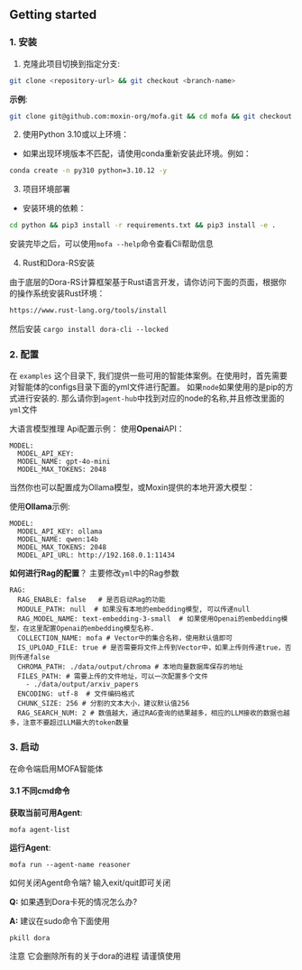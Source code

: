 
## Getting started

### 1. 安装

1. 克隆此项目切换到指定分支:

```sh
git clone <repository-url> && git checkout <branch-name> 
```

**示例**:

```sh
git clone git@github.com:moxin-org/mofa.git && cd mofa && git checkout feature/mofa
```

2. 使用Python 3.10或以上环境：

- 如果出现环境版本不匹配，请使用conda重新安装此环境。例如：

```sh
conda create -n py310 python=3.10.12 -y
```

3. 项目环境部署

- 安装环境的依赖：

```sh
cd python && pip3 install -r requirements.txt && pip3 install -e .

```

安装完毕之后，可以使用`mofa --help`命令查看Cli帮助信息

4. Rust和Dora-RS安装

由于底层的Dora-RS计算框架基于Rust语言开发，请你访问下面的页面，根据你的操作系统安装Rust环境：

```sh
https://www.rust-lang.org/tools/install
```
然后安装 `cargo install dora-cli --locked`

### 2. 配置

在 `examples` 这个目录下, 我们提供一些可用的智能体案例。在使用时，首先需要对智能体的configs目录下面的yml文件进行配置。 
如果`node`如果使用的是pip的方式进行安装的. 那么请你到`agent-hub`中找到对应的node的名称,并且修改里面的`yml`文件

大语言模型推理 Api配置示例：
使用**Openai**API：

~~~
MODEL:
  MODEL_API_KEY:  
  MODEL_NAME: gpt-4o-mini
  MODEL_MAX_TOKENS: 2048
~~~

当然你也可以配置成为Ollama模型，或Moxin提供的本地开源大模型：

使用**Ollama**示例:

~~~
MODEL:
  MODEL_API_KEY: ollama
  MODEL_NAME: qwen:14b
  MODEL_MAX_TOKENS: 2048
  MODEL_API_URL: http://192.168.0.1:11434
~~~

**如何进行Rag的配置**？
主要修改`yml`中的Rag参数
~~~
RAG:
  RAG_ENABLE: false   # 是否启动Rag的功能
  MODULE_PATH: null  # 如果没有本地的embedding模型, 可以传递null
  RAG_MODEL_NAME: text-embedding-3-small  # 如果使用Openai的embedding模型，在这里配置Openai的embedding模型名称.
  COLLECTION_NAME: mofa # Vector中的集合名称，使用默认值即可
  IS_UPLOAD_FILE: true # 是否需要将文件上传到Vector中，如果上传则传递true，否则传递false
  CHROMA_PATH: ./data/output/chroma # 本地向量数据库保存的地址
  FILES_PATH: # 需要上传的文件地址，可以一次配置多个文件
    - ./data/output/arxiv_papers
  ENCODING: utf-8  # 文件编码格式 
  CHUNK_SIZE: 256 # 分割的文本大小，建议默认值256
  RAG_SEARCH_NUM: 2 # 数值越大，通过RAG查询的结果越多，相应的LLM接收的数据也越多，注意不要超过LLM最大的token数量
~~~

### 3. 启动

在命令端启用MOFA智能体

#### 3.1 不同cmd命令

**获取当前可用Agent**:

~~~ /shell
mofa agent-list
~~~

**运行Agent**:

~~~ /shell
mofa run --agent-name reasoner
~~~

如何关闭Agent命令端? 
输入exit/quit即可关闭

**Q:** 如果遇到Dora卡死的情况怎么办? 

**A:**   建议在sudo命令下面使用 

~~~
pkill dora 
~~~

注意 它会删除所有的关于dora的进程 请谨慎使用
